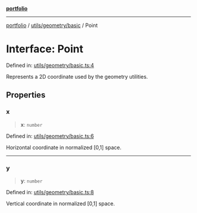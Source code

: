 [**portfolio**](../../../../README.md)

***

[portfolio](../../../../modules.md) / [utils/geometry/basic](../README.md) / Point

# Interface: Point

Defined in: [utils/geometry/basic.ts:4](https://github.com/tnorlund/Portfolio/blob/dc88d24f14a4a01a7ec0eb234c18ceca99de74b9/portfolio/utils/geometry/basic.ts#L4)

Represents a 2D coordinate used by the geometry utilities.

## Properties

### x

> **x**: `number`

Defined in: [utils/geometry/basic.ts:6](https://github.com/tnorlund/Portfolio/blob/dc88d24f14a4a01a7ec0eb234c18ceca99de74b9/portfolio/utils/geometry/basic.ts#L6)

Horizontal coordinate in normalized [0,1] space.

***

### y

> **y**: `number`

Defined in: [utils/geometry/basic.ts:8](https://github.com/tnorlund/Portfolio/blob/dc88d24f14a4a01a7ec0eb234c18ceca99de74b9/portfolio/utils/geometry/basic.ts#L8)

Vertical coordinate in normalized [0,1] space.
